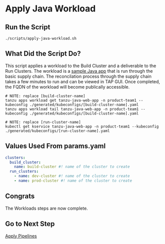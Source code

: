 # Apply Java Workload

## Run the Script

```shell
./scripts/apply-java-workload.sh
```

## What Did the Script Do?

This script applies a workload to the Build Cluster and a deliverable to the Run Clusters. The workload is a [sample Java app](https://github.com/pvtl-pre/tanzu-java-web-app/blob/main/catalog/catalog-info.yaml) that is run through the basic supply chain. The reconcilation process through the supply chain takes a few minutes to run and can be viewed in TAP GUI. Once completed, the FQDN of the workload will become publically accessible.

```shell
# NOTE: replace [build-cluster-name]
tanzu apps workload get tanzu-java-web-app -n product-team1 --kubeconfig ./generated/kubeconfigs/[build-cluster-name].yaml
tanzu apps workload tail tanzu-java-web-app -n product-team1 --kubeconfig ./generated/kubeconfigs/[build-cluster-name].yaml

# NOTE: replace [run-cluster-name]
kubectl get kservice tanzu-java-web-app -n product-team1 --kubeconfig ./generated/kubeconfigs/[run-cluster-name].yaml
```

## Values Used From params.yaml

```yaml
clusters:
  build_cluster:
    name: build-cluster #! name of the cluster to create
  run_clusters:
    - name: dev-cluster #! name of the cluster to create
    - name: prod-cluster #! name of the cluster to create
```

## Congrats

The Workloads steps are now complete.

## Go to Next Step

[Apply Pipelines](../supply-chain-testing/01-apply-pipelines.md)
